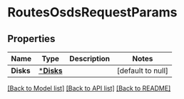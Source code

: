 # RoutesOsdsRequestParams

## Properties
Name | Type | Description | Notes
------------ | ------------- | ------------- | -------------
**Disks** | [***Disks**](.disks.md) |  | [default to null]

[[Back to Model list]](../README.md#documentation-for-models) [[Back to API list]](../README.md#documentation-for-api-endpoints) [[Back to README]](../README.md)


